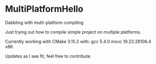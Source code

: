 # MultiPlatformHello
Dabbling with multi-platform compiling


Just trying out how to compile simple project on multiple platforms.


Currently working with CMake 3.15.2 with:
gcc 5.4.0
msvc 19.23.28106.4 x86


Updates as I see fit, feel free to contribute.





